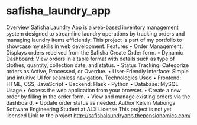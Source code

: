 # safisha_laundry_app
Overview
Safisha Laundry App is a web-based inventory management system designed to streamline laundry operations by tracking orders and managing laundry items efficiently. This project is part of my portfolio to showcase my skills in web development.
Features
•	Order Management: Displays orders received from the Safisha Create Order form.
•	Dynamic Dashboard: View orders in a table format with details such as type of clothes, quantity, collection date, and status.
•	Status Tracking: Categorize orders as Active, Processed, or Overdue.
•	User-Friendly Interface: Simple and intuitive UI for seamless navigation.
Technologies Used
•	Frontend: HTML, CSS, JavaScript
•	Backend: Flask - Python 
•	Database: MySQL
Usage
•	Access the web application from your browser.
•	Create a new order by filling in the order form.
•	View and manage existing orders via the dashboard.
•	Update order status as needed.
Author
Kelvin Mabonga
Software Engineering Student at ALX
License
This project is not yet licensed 
Link to the project
http://safishalaundryapp.thepensionomics.com/
